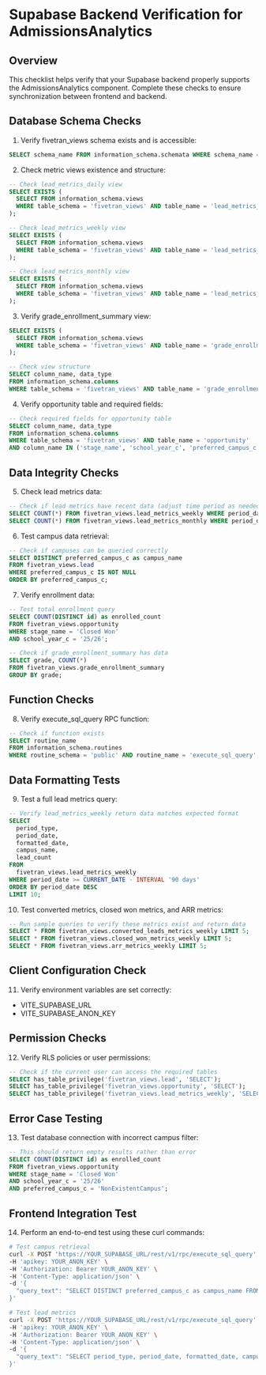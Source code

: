 # Supabase Backend Verification for AdmissionsAnalytics

## Overview
This checklist helps verify that your Supabase backend properly supports the AdmissionsAnalytics component. Complete these checks to ensure synchronization between frontend and backend.

## Database Schema Checks

1. Verify fivetran_views schema exists and is accessible:
```sql
SELECT schema_name FROM information_schema.schemata WHERE schema_name = 'fivetran_views';
```

2. Check metric views existence and structure:
```sql
-- Check lead_metrics_daily view
SELECT EXISTS (
  SELECT FROM information_schema.views 
  WHERE table_schema = 'fivetran_views' AND table_name = 'lead_metrics_daily'
);

-- Check lead_metrics_weekly view
SELECT EXISTS (
  SELECT FROM information_schema.views 
  WHERE table_schema = 'fivetran_views' AND table_name = 'lead_metrics_weekly'
);

-- Check lead_metrics_monthly view
SELECT EXISTS (
  SELECT FROM information_schema.views 
  WHERE table_schema = 'fivetran_views' AND table_name = 'lead_metrics_monthly'
);
```

3. Verify grade_enrollment_summary view:
```sql
SELECT EXISTS (
  SELECT FROM information_schema.views 
  WHERE table_schema = 'fivetran_views' AND table_name = 'grade_enrollment_summary'
);

-- Check view structure
SELECT column_name, data_type 
FROM information_schema.columns 
WHERE table_schema = 'fivetran_views' AND table_name = 'grade_enrollment_summary';
```

4. Verify opportunity table and required fields:
```sql
-- Check required fields for opportunity table
SELECT column_name, data_type 
FROM information_schema.columns 
WHERE table_schema = 'fivetran_views' AND table_name = 'opportunity' 
AND column_name IN ('stage_name', 'school_year_c', 'preferred_campus_c');
```

## Data Integrity Checks

5. Check lead metrics data:
```sql
-- Check if lead metrics have recent data (adjust time period as needed)
SELECT COUNT(*) FROM fivetran_views.lead_metrics_weekly WHERE period_date >= CURRENT_DATE - INTERVAL '30 days';
SELECT COUNT(*) FROM fivetran_views.lead_metrics_monthly WHERE period_date >= CURRENT_DATE - INTERVAL '90 days';
```

6. Test campus data retrieval:
```sql
-- Check if campuses can be queried correctly
SELECT DISTINCT preferred_campus_c as campus_name
FROM fivetran_views.lead
WHERE preferred_campus_c IS NOT NULL
ORDER BY preferred_campus_c;
```

7. Verify enrollment data:
```sql
-- Test total enrollment query
SELECT COUNT(DISTINCT id) as enrolled_count
FROM fivetran_views.opportunity
WHERE stage_name = 'Closed Won'
AND school_year_c = '25/26';

-- Check if grade_enrollment_summary has data
SELECT grade, COUNT(*) 
FROM fivetran_views.grade_enrollment_summary 
GROUP BY grade;
```

## Function Checks

8. Verify execute_sql_query RPC function:
```sql
-- Check if function exists
SELECT routine_name 
FROM information_schema.routines 
WHERE routine_schema = 'public' AND routine_name = 'execute_sql_query';
```

## Data Formatting Tests

9. Test a full lead metrics query:
```sql
-- Verify lead_metrics_weekly return data matches expected format
SELECT
  period_type,
  period_date,
  formatted_date,
  campus_name,
  lead_count
FROM
  fivetran_views.lead_metrics_weekly
WHERE period_date >= CURRENT_DATE - INTERVAL '90 days'
ORDER BY period_date DESC
LIMIT 10;
```

10. Test converted metrics, closed won metrics, and ARR metrics:
```sql
-- Run sample queries to verify these metrics exist and return data
SELECT * FROM fivetran_views.converted_leads_metrics_weekly LIMIT 5;
SELECT * FROM fivetran_views.closed_won_metrics_weekly LIMIT 5;
SELECT * FROM fivetran_views.arr_metrics_weekly LIMIT 5;
```

## Client Configuration Check

11. Verify environment variables are set correctly:
- VITE_SUPABASE_URL
- VITE_SUPABASE_ANON_KEY

## Permission Checks

12. Verify RLS policies or user permissions:
```sql
-- Check if the current user can access the required tables
SELECT has_table_privilege('fivetran_views.lead', 'SELECT');
SELECT has_table_privilege('fivetran_views.opportunity', 'SELECT');
SELECT has_table_privilege('fivetran_views.lead_metrics_weekly', 'SELECT');
```

## Error Case Testing

13. Test database connection with incorrect campus filter:
```sql
-- This should return empty results rather than error
SELECT COUNT(DISTINCT id) as enrolled_count
FROM fivetran_views.opportunity
WHERE stage_name = 'Closed Won'
AND school_year_c = '25/26'
AND preferred_campus_c = 'NonExistentCampus';
```

## Frontend Integration Test

14. Perform an end-to-end test using these curl commands:

```bash
# Test campus retrieval
curl -X POST 'https://YOUR_SUPABASE_URL/rest/v1/rpc/execute_sql_query' \
-H 'apikey: YOUR_ANON_KEY' \
-H 'Authorization: Bearer YOUR_ANON_KEY' \
-H 'Content-Type: application/json' \
-d '{
  "query_text": "SELECT DISTINCT preferred_campus_c as campus_name FROM fivetran_views.lead WHERE preferred_campus_c IS NOT NULL ORDER BY preferred_campus_c"
}'

# Test lead metrics
curl -X POST 'https://YOUR_SUPABASE_URL/rest/v1/rpc/execute_sql_query' \
-H 'apikey: YOUR_ANON_KEY' \
-H 'Authorization: Bearer YOUR_ANON_KEY' \
-H 'Content-Type: application/json' \
-d '{
  "query_text": "SELECT period_type, period_date, formatted_date, campus_name, lead_count FROM fivetran_views.lead_metrics_weekly WHERE period_date >= CURRENT_DATE - INTERVAL \'90 days\' ORDER BY period_date DESC LIMIT 5"
}'
```

